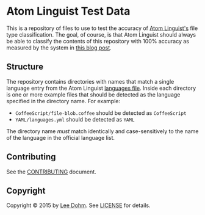 # Atom Linguist Test Data

This is a repository of files to use to test the accuracy of [Atom Linguist's][atom-linguist] file type classification. The goal, of course, is that Atom Linguist should always be able to classify the contents of this repository with 100% accuracy as measured by the system in [this blog post][accuracy].

## Structure

The repository contains directories with names that match a single language entry from the Atom Linguist [languages file][languages]. Inside each directory is one or more example files that should be detected as the language specified in the directory name. For example:

* `CoffeeScript/file-blob.coffee` should be detected as `CoffeeScript`
* `YAML/languages.yml` should be detected as `YAML`

The directory name *must* match identically and case-sensitively to the name of the language in the official language list.

## Contributing

See the [CONTRIBUTING][contributing] document.

## Copyright

Copyright &copy; 2015 by [Lee Dohm](http://www.lee-dohm.com). See [LICENSE][license] for details.

[accuracy]: http://www.lee-dohm.com/2015/01/11/linguist-for-atom-evaluating-accuracy.html
[atom-linguist]: https://github.com/lee-dohm/atom-linguist
[contributing]: https://github.com/lee-dohm/atom-linguist-test-data/blob/master/CONTRIBUTING.md
[languages]: https://github.com/lee-dohm/atom-linguist/blob/master/data/languages.yml
[license]: https://github.com/lee-dohm/atom-linguist-test-data/blob/master/LICENSE.md
